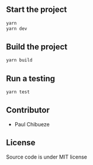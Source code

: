 ## Start the project

```bash
yarn
yarn dev
```

## Build the project

```bash
yarn build
```

## Run a testing

```bash
yarn test
```

## Contributor
- Paul Chibueze

## License

Source code is under MIT license
